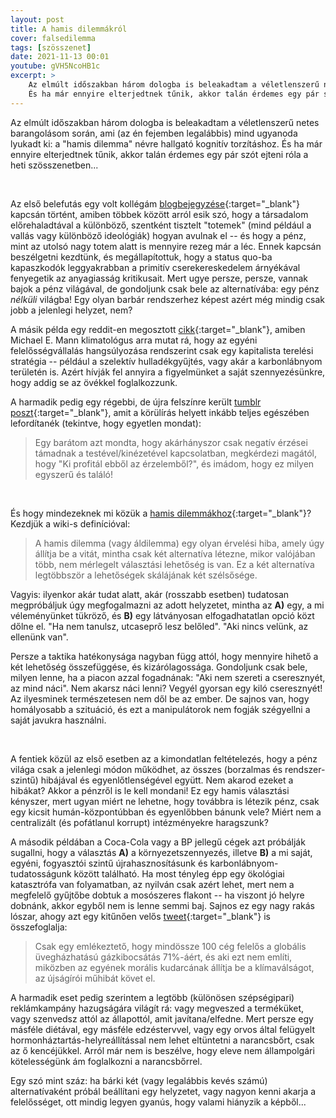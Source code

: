 ```yaml
---
layout: post
title: A hamis dilemmákról
cover: falsedilemma
tags: [szösszenet]
date: 2021-11-13 00:01
youtube: gVH5NcoHB1c
excerpt: >
    Az elmúlt időszakban három dologba is beleakadtam a véletlenszerű netes barangolásom során, ami (az én fejemben legalábbis) mind ugyanoda lyukadt ki: a "hamis dilemma" névre hallgató kognitív torzításhoz.
    És ha már ennyire elterjedtnek tűnik, akkor talán érdemes egy pár szót ejteni róla a heti szösszenetben...
---
```


Az elmúlt időszakban három dologba is beleakadtam a véletlenszerű netes barangolásom során, ami (az én fejemben legalábbis) mind ugyanoda lyukadt ki: a "hamis dilemma" névre hallgató kognitív torzításhoz.
És ha már ennyire elterjedtnek tűnik, akkor talán érdemes egy pár szót ejteni róla a heti szösszenetben...

<br>

Az első belefutás egy volt kollégám [blogbejegyzése](https://link.medium.com/lmpNaOrkMjb){:target="_blank"} kapcsán történt, amiben többek között arról esik szó, hogy a társadalom előrehaladtával a különböző, szentként tisztelt "totemek" (mind például a vallás vagy különböző ideológiák) hogyan avulnak el -- és hogy a pénz, mint az utolsó nagy totem alatt is mennyire rezeg már a léc.
Ennek kapcsán beszélgetni kezdtünk, és megállapítottuk, hogy a status quo-ba kapaszkodók leggyakrabban a primitív cserekereskedelem árnyékával fenyegetik az anyagiasság kritikusait.
Mert ugye persze, persze, vannak bajok a pénz világával, de gondoljunk csak bele az alternatívába: egy pénz *nélküli* világba!
Egy olyan barbár rendszerhez képest azért még mindig csak jobb a jelenlegi helyzet, nem?

A másik példa egy reddit-en megosztott [cikk](https://www.reddit.com/r/ABoringDystopia/comments/q77t1k/the_capitalist_industry_playbook_of_blaming_the/){:target="_blank"}, amiben Michael E. Mann klimatológus arra mutat rá, hogy az egyéni felelősségvállalás hangsúlyozása rendszerint csak egy kapitalista terelési stratégia -- például a szelektív hulladékgyűjtés, vagy akár a karbonlábnyom területén is.
Azért hívják fel annyira a figyelmünket a saját szennyezésünkre, hogy addig se az övékkel foglalkozzunk.

A harmadik pedig egy régebbi, de újra felszínre került [tumblr poszt](https://heavyweightheart.tumblr.com/post/175800780155/my-friend-said-that-whenever-she-has-a-bad-feeling){:target="_blank"}, amit a körülírás helyett inkább teljes egészében lefordítanék (tekintve, hogy egyetlen mondat):

> Egy barátom azt mondta, hogy akárhányszor csak negatív érzései támadnak a testével/kinézetével kapcsolatban, megkérdezi magától, hogy "Ki profitál ebből az érzelemből?", és imádom, hogy ez milyen egyszerű és találó!

<br>

És hogy mindezeknek mi közük a [hamis dilemmákhoz](https://hu.wikipedia.org/wiki/Hamis_dilemma){:target="_blank"}?
Kezdjük a wiki-s definícióval:

> A hamis dilemma (vagy áldilemma) egy olyan érvelési hiba, amely úgy állítja be a vitát, mintha csak két alternatíva létezne, mikor valójában több, nem mérlegelt választási lehetőség is van. Ez a két alternatíva legtöbbször a lehetőségek skálájának két szélsősége.

Vagyis: ilyenkor akár tudat alatt, akár (rosszabb esetben) tudatosan megpróbáljuk úgy megfogalmazni az adott helyzetet, mintha az **A)** egy, a mi véleményünket tükröző, és **B)** egy látványosan elfogadhatatlan opció közt dőlne el.
"Ha nem tanulsz, utcaseprő lesz belőled".
"Aki nincs velünk, az ellenünk van".

Persze a taktika hatékonysága nagyban függ attól, hogy mennyire hihető a két lehetőség összefüggése, és kizárólagossága.
Gondoljunk csak bele, milyen lenne, ha a piacon azzal fogadnának: "Aki nem szereti a cseresznyét, az mind náci".
Nem akarsz náci lenni?
Vegyél gyorsan egy kiló cseresznyét!
Az ilyesminek természetesen nem dől be az ember.
De sajnos van, hogy homályosabb a szituáció, és ezt a manipulátorok nem fogják szégyellni a saját javukra használni.

<br>

A fentiek közül az első esetben az a kimondatlan feltételezés, hogy a pénz világa csak a jelenlegi módon működhet, az összes (borzalmas és rendszer-szintű) hibájával és egyenlőtlenségével együtt.
Nem akarod ezeket a hibákat?
Akkor a pénzről is le kell mondani!
Ez egy hamis választási kényszer, mert ugyan miért ne lehetne, hogy továbbra is létezik pénz, csak egy kicsit humán-központúbban és egyenlőbben bánunk vele?
Miért nem a centralizált (és pofátlanul korrupt) intézményekre haragszunk?

A második példában a Coca-Cola vagy a BP jellegű cégek azt próbálják sugallni, hogy a választás **A)** a környezetszennyezés, illetve **B)** a mi saját, egyéni, fogyasztói szintű újrahasznosításunk és karbonlábnyom-tudatosságunk között található.
Ha most tényleg épp egy ökológiai katasztrófa van folyamatban, az nyilván csak azért lehet, mert nem a megfelelő gyűjtőbe dobtuk a mosószeres flakont -- ha viszont jó helyre dobnánk, akkor egyből nem is lenne semmi baj.
Sajnos ez egy nagy rakás lószar, ahogy azt egy kitűnően velős [tweet](https://twitter.com/adamjohnsonnyc/status/1049519866154242048){:target="_blank"} is összefoglalja:

> Csak egy emlékeztető, hogy mindössze 100 cég felelős a globális üvegházhatású gázkibocsátás 71%-áért, és aki ezt nem említi, miközben az egyének morális kudarcának állítja be a klímaválságot, az újságírói műhibát követ el.

A harmadik eset pedig szerintem a legtöbb (különösen szépségipari) reklámkampány hazugságára világít rá: vagy megveszed a terméküket, vagy szenvedsz attól az állapottól, amit javítana/elfedne.
Mert persze egy másféle diétával, egy másféle edzéstervvel, vagy egy orvos által felügyelt hormonháztartás-helyreállítással nem lehet eltüntetni a narancsbőrt, csak az ő kencéjükkel.
Arról már nem is beszélve, hogy eleve nem állampolgári kötelességünk ám foglalkozni a narancsbőrrel.

Egy szó mint száz: ha bárki két (vagy legalábbis kevés számú) alternatívaként próbál beállítani egy helyzetet, vagy nagyon kenni akarja a felelősséget, ott mindig legyen gyanús, hogy valami hiányzik a képből...